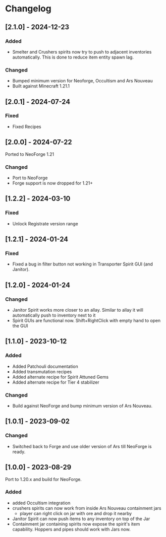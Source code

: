 # Changelog

## [2.1.0] - 2024-12-23

### Added

- Smelter and Crushers spirits now try to push to adjacent inventories automatically.
  This is done to reduce item entity spawn lag.

### Changed

- Bumped minimum version for Neoforge, Occultism and Ars Nouveau
- Built against Minecraft 1.21.1

## [2.0.1] - 2024-07-24

### Fixed

- Fixed Recipes 

## [2.0.0] - 2024-07-22

Ported to NeoForge 1.21

### Changed

- Port to NeoForge
- Forge support is now dropped for 1.21+

## [1.2.2] - 2024-03-10

### Fixed

- Unlock Registrate version range

## [1.2.1] - 2024-01-24

### Fixed

- Fixed a bug in filter button not working in Transporter Spirit GUI (and Janitor).

## [1.2.0] - 2024-01-24

### Changed

- Janitor Spirit works more closer to an allay. Similar to allay it will automatically push to inventory next to it
- Spirit GUIs are functional now. Shift+RightClick with empty hand to open the GUI

## [1.1.0] - 2023-10-12

### Added

- Added Patchouli documentation
- Added transmutation recipes
- Added alternate recipe for Spirit Attuned Gems
- Added alternate recipe for Tier 4 stabilizer

### Changed

- Build against NeoForge and bump minimum version of Ars Nouveau.

## [1.0.1] - 2023-09-02

### Changed

- Switched back to Forge and use older version of Ars till NeoForge is ready.

## [1.0.0] - 2023-08-29

Port to 1.20.x and build for NeoForge.

### Added

- added Occultism integration
- crushers spirits can now work from inside Ars Nouveau containment jars
  - player can right click on jar with ore and drop it nearby
- Janitor Spirit can now push items to any inventory on top of the Jar
- Containment jar containing spirits now expose the spirit's item capability. Hoppers and pipes should work with Jars
  now.